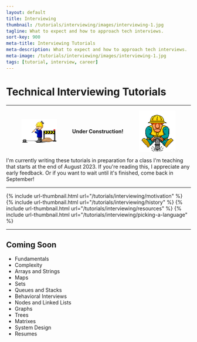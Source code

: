```yaml
---
layout: default
title: Interviewing
thumbnail: /tutorials/interviewing/images/interviewing-1.jpg
tagline: What to expect and how to approach tech interviews.
sort-key: 900
meta-title: Interviewing Tutorials
meta-description: What to expect and how to approach tech interviews.
meta-image: /tutorials/interviewing/images/interviewing-1.jpg
tags: [tutorial, interview, career]
---
```


# Technical Interviewing Tutorials

---

<div style="display:flex; align-items: center; justify-content: space-evenly;">
  <img src="/tutorials/interviewing/images/construction-1.gif">
  <strong>Under Construction!</strong>
  <img src="/tutorials/interviewing/images/construction-2.gif">
</div>

I'm currently writing these tutorials in preparation for a class I'm teaching that starts at the end of August 2023. If you're reading this, I appreciate any early feedback. Or if you want to wait until it's finished, come back in September!

---

<div class="thumbnail-link-container">
  {% include url-thumbnail.html url="/tutorials/interviewing/motivation" %}
  {% include url-thumbnail.html url="/tutorials/interviewing/history" %}
  {% include url-thumbnail.html url="/tutorials/interviewing/resources" %}
  {% include url-thumbnail.html url="/tutorials/interviewing/picking-a-language" %}

  <!--
  {% include url-thumbnail.html url="/tutorials/interviewing/fundamentals" %}
  {% include url-thumbnail.html url="/tutorials/interviewing/complexity" %}
  {% include url-thumbnail.html url="/tutorials/interviewing/arrays" %}
  -->
</div>

---

## Coming Soon

- Fundamentals
- Complexity
- Arrays and Strings
- Maps
- Sets
- Queues and Stacks
- Behavioral Interviews
- Nodes and Linked Lists
- Graphs
- Trees
- Matrixes
- System Design
- Resumes
